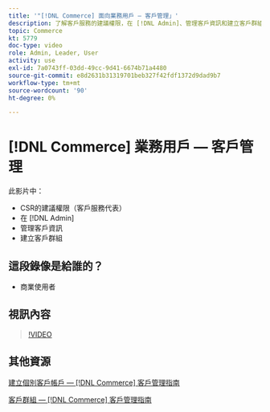 ```yaml
---
title: '"[!DNL Commerce] 面向業務用戶 — 客戶管理」'
description: 了解客戶服務的建議權限，在 [!DNL Admin]、管理客戶資訊和建立客戶群組。
topic: Commerce
kt: 5779
doc-type: video
role: Admin, Leader, User
activity: use
exl-id: 7a0743ff-03dd-49cc-9d41-6674b71a4480
source-git-commit: e8d2631b31319701beb327f42fdf1372d9dad9b7
workflow-type: tm+mt
source-wordcount: '90'
ht-degree: 0%

---
```


# [!DNL Commerce] 業務用戶 — 客戶管理

此影片中：

- CSR的建議權限（客戶服務代表）
- 在 [!DNL Admin]
- 管理客戶資訊
- 建立客戶群組

## 這段錄像是給誰的？

- 商業使用者

## 視訊內容

>[!VIDEO](https://video.tv.adobe.com/v/36189?quality=12&learn=on)

## 其他資源

[建立個別客戶帳戶 —  [!DNL Commerce] 客戶管理指南](https://experienceleague.adobe.com/docs/commerce-admin/customers/customer-accounts/account-create.html)

[客戶群組 —  [!DNL Commerce] 客戶管理指南](https://experienceleague.adobe.com/docs/commerce-admin/customers/customers-menu/customer-groups.html)
